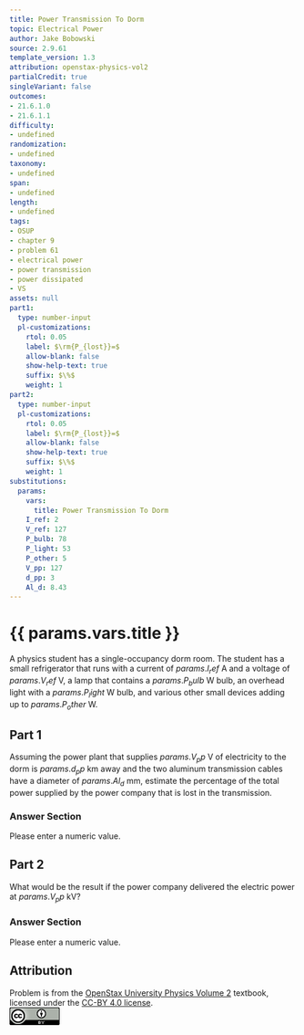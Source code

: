 ```yaml
---
title: Power Transmission To Dorm
topic: Electrical Power
author: Jake Bobowski
source: 2.9.61
template_version: 1.3
attribution: openstax-physics-vol2
partialCredit: true
singleVariant: false
outcomes:
- 21.6.1.0
- 21.6.1.1
difficulty:
- undefined
randomization:
- undefined
taxonomy:
- undefined
span:
- undefined
length:
- undefined
tags:
- OSUP
- chapter 9
- problem 61
- electrical power
- power transmission
- power dissipated
- VS
assets: null
part1:
  type: number-input
  pl-customizations:
    rtol: 0.05
    label: $\rm{P_{lost}}=$
    allow-blank: false
    show-help-text: true
    suffix: $\%$
    weight: 1
part2:
  type: number-input
  pl-customizations:
    rtol: 0.05
    label: $\rm{P_{lost}}=$
    allow-blank: false
    show-help-text: true
    suffix: $\%$
    weight: 1
substitutions:
  params:
    vars:
      title: Power Transmission To Dorm
    I_ref: 2
    V_ref: 127
    P_bulb: 78
    P_light: 53
    P_other: 5
    V_pp: 127
    d_pp: 3
    Al_d: 8.43
---
```

# {{ params.vars.title }}
A physics student has a single-occupancy dorm room.
The student has a small refrigerator that runs with a current of ${{params.I_ref}}\textrm{ A}$ and a voltage of ${{params.V_ref}}\textrm{ V}$, a lamp that contains a ${{params.P_bulb}}\textrm{ W}$ bulb, an overhead light with a ${{params.P_light}}\textrm{ W}$ bulb, and various other small devices adding up to ${{params.P_other}}\textrm{ W}$.

## Part 1

Assuming the power plant that supplies ${{params.V_pp}}\textrm{ V}$ of electricity to the dorm is ${{params.d_pp}}\textrm{ km}$ away and the two aluminum transmission cables have a diameter of ${{params.Al_d}}\textrm{ mm}$, estimate the percentage of the total power supplied by the power company that is lost in the transmission.

### Answer Section

Please enter a numeric value.

## Part 2

What would be the result if the power company delivered the electric power at ${{params.V_pp}}\textrm{ kV}$?

### Answer Section

Please enter a numeric value.

## Attribution

Problem is from the [OpenStax University Physics Volume 2](https://openstax.org/details/books/university-physics-volume-2) textbook, licensed under the [CC-BY 4.0 license](https://creativecommons.org/licenses/by/4.0/).<br>![Image representing the Creative Commons 4.0 BY license.](https://raw.githubusercontent.com/firasm/bits/master/by.png)